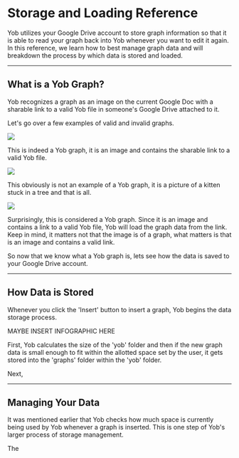 # Storage and Loading Reference
Yob utilizes your Google Drive account to store graph information so that it is able to read your graph back into Yob
 whenever you want to edit it again. In this reference, we learn how to best manage graph data and will breakdown the 
 process by which data is stored and loaded.
 
---
## What is a Yob Graph?
Yob recognizes a graph as an image on the current Google Doc with a sharable link to a valid Yob file in someone's Google Drive attached to it.
 
Let's go over a few examples of valid and invalid graphs.

<div class="centered"><img src="../../img/graph_storage_and_loading/graph_good.png"/></div>

This is indeed a Yob graph, it is an image and contains the sharable link to a valid Yob file.

<div class="centered"><img src="../../img/graph_storage_and_loading/kitten_bad.png"/></div>

This obviously is not an example of a Yob graph, it is a picture of a kitten stuck in a tree and that is all.

<div class="centered"><img src="../../img/graph_storage_and_loading/kitten_good.png"/></div>

Surprisingly, this is considered a Yob graph. Since it is an image and contains a link to a valid Yob file, Yob will
 load the graph data from the link. Keep in mind, it matters not that the image is of a graph, what matters is that is an image and 
 contains a valid link.

So now that we know what a Yob graph is, lets see how the data is saved to your Google Drive account.
 
---
## How Data is Stored
Whenever you click the 'Insert' button to insert a graph, Yob begins the data storage process.
 
MAYBE INSERT INFOGRAPHIC HERE
 
First, Yob calculates the size of the 'yob' folder and then if the new graph data is small enough to fit within the allotted 
space set by the user, it gets stored into the 'graphs' folder within the 'yob' folder.

Next, 

---
## Managing Your Data
It was mentioned earlier that Yob checks how much space is currently being used by Yob whenever a graph is inserted.
 This is one step of Yob's larger process of storage management.
  
The 